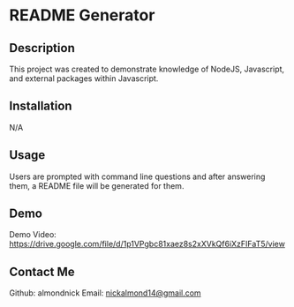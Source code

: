 # README Generator

## Description

This project was created to demonstrate knowledge of NodeJS, Javascript, and external packages within Javascript.

## Installation

N/A

## Usage

Users are prompted with command line questions and after answering them, a README file will be generated for them.

## Demo

Demo Video: https://drive.google.com/file/d/1p1VPgbc81xaez8s2xXVkQf6iXzFIFaT5/view

## Contact Me

Github: almondnick
Email: nickalmond14@gmail.com
